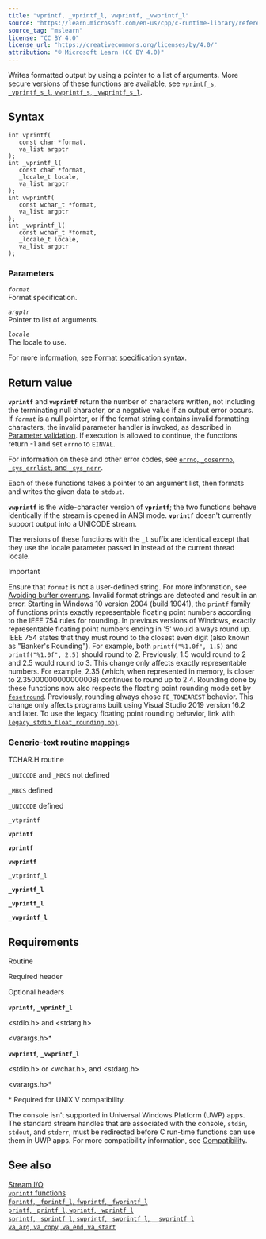```yaml
---
title: "vprintf, _vprintf_l, vwprintf, _vwprintf_l"
source: "https://learn.microsoft.com/en-us/cpp/c-runtime-library/reference/vprintf-vprintf-l-vwprintf-vwprintf-l?view=msvc-170"
source_tag: "mslearn"
license: "CC BY 4.0"
license_url: "https://creativecommons.org/licenses/by/4.0/"
attribution: "© Microsoft Learn (CC BY 4.0)"
---
```

Writes formatted output by using a pointer to a list of arguments. More secure versions of these functions are available, see [`vprintf_s`, `_vprintf_s_l`, `vwprintf_s`, `_vwprintf_s_l`](https://learn.microsoft.com/en-us/cpp/c-runtime-library/reference/vprintf-s-vprintf-s-l-vwprintf-s-vwprintf-s-l?view=msvc-170).

## Syntax

```
int vprintf(
   const char *format,
   va_list argptr
);
int _vprintf_l(
   const char *format,
   _locale_t locale,
   va_list argptr
);
int vwprintf(
   const wchar_t *format,
   va_list argptr
);
int _vwprintf_l(
   const wchar_t *format,
   _locale_t locale,
   va_list argptr
);
```

### Parameters

_`format`_  
Format specification.

_`argptr`_  
Pointer to list of arguments.

_`locale`_  
The locale to use.

For more information, see [Format specification syntax](https://learn.microsoft.com/en-us/cpp/c-runtime-library/format-specification-syntax-printf-and-wprintf-functions?view=msvc-170).

## Return value

**`vprintf`** and **`vwprintf`** return the number of characters written, not including the terminating null character, or a negative value if an output error occurs. If _`format`_ is a null pointer, or if the format string contains invalid formatting characters, the invalid parameter handler is invoked, as described in [Parameter validation](https://learn.microsoft.com/en-us/cpp/c-runtime-library/parameter-validation?view=msvc-170). If execution is allowed to continue, the functions return -1 and set `errno` to `EINVAL`.

For information on these and other error codes, see [`errno`, `_doserrno`, `_sys_errlist`, and `_sys_nerr`](https://learn.microsoft.com/en-us/cpp/c-runtime-library/errno-doserrno-sys-errlist-and-sys-nerr?view=msvc-170).

Each of these functions takes a pointer to an argument list, then formats and writes the given data to `stdout`.

**`vwprintf`** is the wide-character version of **`vprintf`**; the two functions behave identically if the stream is opened in ANSI mode. **`vprintf`** doesn't currently support output into a UNICODE stream.

The versions of these functions with the `_l` suffix are identical except that they use the locale parameter passed in instead of the current thread locale.

Important

Ensure that _`format`_ is not a user-defined string. For more information, see [Avoiding buffer overruns](https://learn.microsoft.com/en-us/windows/win32/SecBP/avoiding-buffer-overruns). Invalid format strings are detected and result in an error. Starting in Windows 10 version 2004 (build 19041), the `printf` family of functions prints exactly representable floating point numbers according to the IEEE 754 rules for rounding. In previous versions of Windows, exactly representable floating point numbers ending in '5' would always round up. IEEE 754 states that they must round to the closest even digit (also known as "Banker's Rounding"). For example, both `printf("%1.0f", 1.5)` and `printf("%1.0f", 2.5)` should round to 2. Previously, 1.5 would round to 2 and 2.5 would round to 3. This change only affects exactly representable numbers. For example, 2.35 (which, when represented in memory, is closer to 2.35000000000000008) continues to round up to 2.4. Rounding done by these functions now also respects the floating point rounding mode set by [`fesetround`](https://learn.microsoft.com/en-us/cpp/c-runtime-library/reference/fegetround-fesetround2?view=msvc-170). Previously, rounding always chose `FE_TONEAREST` behavior. This change only affects programs built using Visual Studio 2019 version 16.2 and later. To use the legacy floating point rounding behavior, link with [`legacy_stdio_float_rounding.obj`](https://learn.microsoft.com/en-us/cpp/c-runtime-library/link-options?view=msvc-170).

### Generic-text routine mappings

TCHAR.H routine

`_UNICODE` and `_MBCS` not defined

`_MBCS` defined

`_UNICODE` defined

`_vtprintf`

**`vprintf`**

**`vprintf`**

**`vwprintf`**

`_vtprintf_l`

**`_vprintf_l`**

**`_vprintf_l`**

**`_vwprintf_l`**

## Requirements

Routine

Required header

Optional headers

**`vprintf`**, **`_vprintf_l`**

<stdio.h> and <stdarg.h>

<varargs.h>\*

**`vwprintf`**, **`_vwprintf_l`**

<stdio.h> or <wchar.h>, and <stdarg.h>

<varargs.h>\*

\* Required for UNIX V compatibility.

The console isn't supported in Universal Windows Platform (UWP) apps. The standard stream handles that are associated with the console, `stdin`, `stdout`, and `stderr`, must be redirected before C run-time functions can use them in UWP apps. For more compatibility information, see [Compatibility](https://learn.microsoft.com/en-us/cpp/c-runtime-library/compatibility?view=msvc-170).

## See also

[Stream I/O](https://learn.microsoft.com/en-us/cpp/c-runtime-library/stream-i-o?view=msvc-170)  
[`vprintf` functions](https://learn.microsoft.com/en-us/cpp/c-runtime-library/vprintf-functions?view=msvc-170)  
[`fprintf`, `_fprintf_l`, `fwprintf`, `_fwprintf_l`](https://learn.microsoft.com/en-us/cpp/c-runtime-library/reference/fprintf-fprintf-l-fwprintf-fwprintf-l?view=msvc-170)  
[`printf`, `_printf_l`, `wprintf`, `_wprintf_l`](https://learn.microsoft.com/en-us/cpp/c-runtime-library/reference/printf-printf-l-wprintf-wprintf-l?view=msvc-170)  
[`sprintf`, `_sprintf_l`, `swprintf`, `_swprintf_l`, `__swprintf_l`](https://learn.microsoft.com/en-us/cpp/c-runtime-library/reference/sprintf-sprintf-l-swprintf-swprintf-l-swprintf-l?view=msvc-170)  
[`va_arg`, `va_copy`, `va_end`, `va_start`](https://learn.microsoft.com/en-us/cpp/c-runtime-library/reference/va-arg-va-copy-va-end-va-start?view=msvc-170)